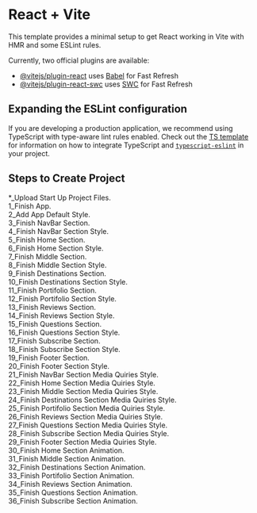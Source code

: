 # React + Vite  
 
This template provides a minimal setup to get React working in Vite with HMR and some ESLint rules.

Currently, two official plugins are available:

- [@vitejs/plugin-react](https://github.com/vitejs/vite-plugin-react/blob/main/packages/plugin-react) uses [Babel](https://babeljs.io/) for Fast Refresh
- [@vitejs/plugin-react-swc](https://github.com/vitejs/vite-plugin-react/blob/main/packages/plugin-react-swc) uses [SWC](https://swc.rs/) for Fast Refresh

## Expanding the ESLint configuration

If you are developing a production application, we recommend using TypeScript with type-aware lint rules enabled. Check out the [TS template](https://github.com/vitejs/vite/tree/main/packages/create-vite/template-react-ts) for information on how to integrate TypeScript and [`typescript-eslint`](https://typescript-eslint.io) in your project.

## Steps to Create Project


*_Upload Start Up Project Files.  
1_Finish App.  
2_Add App Default Style.  
3_Finish NavBar Section.  
4_Finish NavBar Section Style.  
5_Finish Home Section.  
6_Finish Home Section Style.  
7_Finish Middle Section.  
8_Finish Middle Section Style.  
9_Finish Destinations Section.  
10_Finish Destinations Section Style.  
11_Finish Portifolio Section.  
12_Finish Portifolio Section Style.  
13_Finish Reviews Section.  
14_Finish Reviews Section Style.  
15_Finish Questions Section.  
16_Finish Questions Section Style.  
17_Finish Subscribe Section.  
18_Finish Subscribe Section Style.  
19_Finish Footer Section.  
20_Finish Footer Section Style.  
21_Finish NavBar Section Media Quiries Style.  
22_Finish Home Section Media Quiries Style.  
23_Finish Middle Section Media Quiries Style.  
24_Finish Destinations Section Media Quiries Style.  
25_Finish Portifolio Section Media Quiries Style.  
26_Finish Reviews Section Media Quiries Style.  
27_Finish Questions Section Media Quiries Style.  
28_Finish Subscribe Section Media Quiries Style.  
29_Finish Footer Section Media Quiries Style.  
30_Finish Home Section Animation.  
31_Finish Middle Section Animation.  
32_Finish Destinations Section Animation.  
33_Finish Portifolio Section Animation.  
34_Finish Reviews Section Animation.  
35_Finish Questions Section Animation.  
36_Finish Subscribe Section Animation.  
















